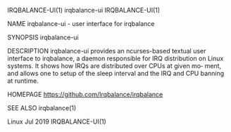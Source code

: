 IRQBALANCE-UI(1)                                                                                irqbalance-ui                                                                                IRQBALANCE-UI(1)

NAME
       irqbalance-ui - user interface for irqbalance

SYNOPSIS
       irqbalance-ui

DESCRIPTION
       irqbalance-ui  provides  an  ncurses-based textual user interface to irqbalance, a daemon responsible for IRQ distribution on Linux systems.  It shows how IRQs are distributed over CPUs at given mo‐
       ment, and allows one to setup of the sleep interval and the IRQ and CPU banning at runtime.

HOMEPAGE
       https://github.com/Irqbalance/irqbalance

SEE ALSO
       irqbalance(1)

Linux                                                                                              Jul 2019                                                                                  IRQBALANCE-UI(1)

